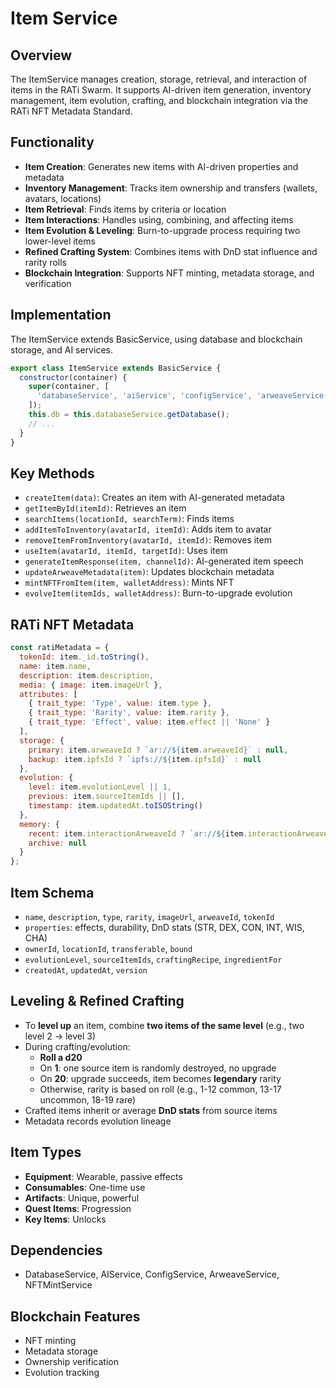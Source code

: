 # Item Service

## Overview
The ItemService manages creation, storage, retrieval, and interaction of items in the RATi Swarm. It supports AI-driven item generation, inventory management, item evolution, crafting, and blockchain integration via the RATi NFT Metadata Standard.

## Functionality
- **Item Creation**: Generates new items with AI-driven properties and metadata
- **Inventory Management**: Tracks item ownership and transfers (wallets, avatars, locations)
- **Item Retrieval**: Finds items by criteria or location
- **Item Interactions**: Handles using, combining, and affecting items
- **Item Evolution & Leveling**: Burn-to-upgrade process requiring two lower-level items
- **Refined Crafting System**: Combines items with DnD stat influence and rarity rolls
- **Blockchain Integration**: Supports NFT minting, metadata storage, and verification

## Implementation
The ItemService extends BasicService, using database and blockchain storage, and AI services.

```javascript
export class ItemService extends BasicService {
  constructor(container) {
    super(container, [
      'databaseService', 'aiService', 'configService', 'arweaveService', 'nftMintService'
    ]);
    this.db = this.databaseService.getDatabase();
    // ...
  }
}
```

## Key Methods
- `createItem(data)`: Creates an item with AI-generated metadata
- `getItemById(itemId)`: Retrieves an item
- `searchItems(locationId, searchTerm)`: Finds items
- `addItemToInventory(avatarId, itemId)`: Adds item to avatar
- `removeItemFromInventory(avatarId, itemId)`: Removes item
- `useItem(avatarId, itemId, targetId)`: Uses item
- `generateItemResponse(item, channelId)`: AI-generated item speech
- `updateArweaveMetadata(item)`: Updates blockchain metadata
- `mintNFTFromItem(item, walletAddress)`: Mints NFT
- `evolveItem(itemIds, walletAddress)`: Burn-to-upgrade evolution

## RATi NFT Metadata
```js
const ratiMetadata = {
  tokenId: item._id.toString(),
  name: item.name,
  description: item.description,
  media: { image: item.imageUrl },
  attributes: [
    { trait_type: 'Type', value: item.type },
    { trait_type: 'Rarity', value: item.rarity },
    { trait_type: 'Effect', value: item.effect || 'None' }
  ],
  storage: {
    primary: item.arweaveId ? `ar://${item.arweaveId}` : null,
    backup: item.ipfsId ? `ipfs://${item.ipfsId}` : null
  },
  evolution: {
    level: item.evolutionLevel || 1,
    previous: item.sourceItemIds || [],
    timestamp: item.updatedAt.toISOString()
  },
  memory: {
    recent: item.interactionArweaveId ? `ar://${item.interactionArweaveId}` : null,
    archive: null
  }
};
```

## Item Schema
- `name`, `description`, `type`, `rarity`, `imageUrl`, `arweaveId`, `tokenId`
- `properties`: effects, durability, DnD stats (STR, DEX, CON, INT, WIS, CHA)
- `ownerId`, `locationId`, `transferable`, `bound`
- `evolutionLevel`, `sourceItemIds`, `craftingRecipe`, `ingredientFor`
- `createdAt`, `updatedAt`, `version`

## Leveling & Refined Crafting
- To **level up** an item, combine **two items of the same level** (e.g., two level 2 → level 3)
- During crafting/evolution:
  - **Roll a d20**
  - On **1**: one source item is randomly destroyed, no upgrade
  - On **20**: upgrade succeeds, item becomes **legendary** rarity
  - Otherwise, rarity is based on roll (e.g., 1-12 common, 13-17 uncommon, 18-19 rare)
- Crafted items inherit or average **DnD stats** from source items
- Metadata records evolution lineage

## Item Types
- **Equipment**: Wearable, passive effects
- **Consumables**: One-time use
- **Artifacts**: Unique, powerful
- **Quest Items**: Progression
- **Key Items**: Unlocks

## Dependencies
- DatabaseService, AIService, ConfigService, ArweaveService, NFTMintService

## Blockchain Features
- NFT minting
- Metadata storage
- Ownership verification
- Evolution tracking